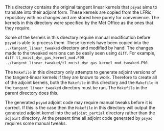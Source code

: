 <!--
BSD 3-Clause License

Copyright (c) 2022, Science and Technology Facilities Council.
All rights reserved.

Redistribution and use in source and binary forms, with or without
modification, are permitted provided that the following conditions are met:

* Redistributions of source code must retain the above copyright notice, this
  list of conditions and the following disclaimer.

* Redistributions in binary form must reproduce the above copyright notice,
  this list of conditions and the following disclaimer in the documentation
  and/or other materials provided with the distribution.

* Neither the name of the copyright holder nor the names of its
  contributors may be used to endorse or promote products derived from
  this software without specific prior written permission.

THIS SOFTWARE IS PROVIDED BY THE COPYRIGHT HOLDERS AND CONTRIBUTORS
"AS IS" AND ANY EXPRESS OR IMPLIED WARRANTIES, INCLUDING, BUT NOT
LIMITED TO, THE IMPLIED WARRANTIES OF MERCHANTABILITY AND FITNESS
FOR A PARTICULAR PURPOSE ARE DISCLAIMED. IN NO EVENT SHALL THE
COPYRIGHT HOLDER OR CONTRIBUTORS BE LIABLE FOR ANY DIRECT, INDIRECT,
INCIDENTAL, SPECIAL, EXEMPLARY, OR CONSEQUENTIAL DAMAGES (INCLUDING,
BUT NOT LIMITED TO, PROCUREMENT OF SUBSTITUTE GOODS OR SERVICES;
LOSS OF USE, DATA, OR PROFITS; OR BUSINESS INTERRUPTION) HOWEVER
CAUSED AND ON ANY THEORY OF LIABILITY, WHETHER IN CONTRACT, STRICT
LIABILITY, OR TORT (INCLUDING NEGLIGENCE OR OTHERWISE) ARISING IN
ANY WAY OUT OF THE USE OF THIS SOFTWARE, EVEN IF ADVISED OF THE
POSSIBILITY OF SUCH DAMAGE.

Authors: R. W. Ford and A. R. Porter, STFC Daresbury Lab
-->

This directory contains the original tangent linear kernels that
`psyad` aims to translate into their adjoint form. These kernels are
copied from the LFRic repository with no changes and are stored here
purely for convenience. The kernels in this directory were specified
by the Met Office as the ones that they require.

Some of the kernels in this directory require manual modification
before `psyad` is able to process them. These kernels have been copied
into the `../tangent_linear_tweaked` directory and modified by
hand. The changes made to the tweaked versions can be easily seen
using `diff`. For example, `diff tl_moist_dyn_gas_kernel_mod.F90
../tangent_linear_tweaked/tl_moist_dyn_gas_kernel_mod_tweaked.F90`.

The `Makefile` in this directory only attempts to generate adjoint
versions of the tangent-linear kernels if they are known to
work. Therefore to create all of the adjoint kernels, both the
`Makefile` in this directory and the `Makefile` in the
`tangent_linear_tweaked` directory must be run. The `Makefile` in the
parent directory does this.

The generated `psyad` adjoint code may require manual tweaks before it
is correct. If this is the case then the `Makefile` in this directory
will output the generated adjoint kernel into the `adjoint_partial`
directory rather than the `adjoint` directory. At the present time all
adjoint code generated by `psyad` requires some manual tweaks.
